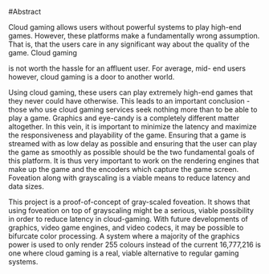 #Abstract

Cloud gaming allows users without powerful systems
to play high-end games. However, these platforms make a
fundamentally wrong assumption. That is, that the users care in
any significant way about the quality of the game. Cloud gaming

is not worth the hassle for an affluent user. For average, mid-
end users however, cloud gaming is a door to another world.

Using cloud gaming, these users can play extremely high-end
games that they never could have otherwise. This leads to an
important conclusion - those who use cloud gaming services seek
nothing more than to be able to play a game. Graphics and
eye-candy is a completely different matter altogether. In this
vein, it is important to minimize the latency and maximize the
responsiveness and playability of the game. Ensuring that a game
is streamed with as low delay as possible and ensuring that the
user can play the game as smoothly as possible should be the two
fundamental goals of this platform. It is thus very important to
work on the rendering engines that make up the game and the
encoders which capture the game screen. Foveation along with
grayscaling is a viable means to reduce latency and data sizes.

This project is a proof-of-concept of gray-scaled foveation.
It shows that using foveation on top of grayscaling might be a serious,
viable possibility in order to reduce latency in cloud-gaming.
With future developments of graphics, video game engines, and video
codecs, it may be possible to bifurcate color processing. A system
where a majority of the graphics power is used to only render 255 colours
instead of the current 16,777,216 is one where cloud gaming is a real,
viable alternative to regular gaming systems.
